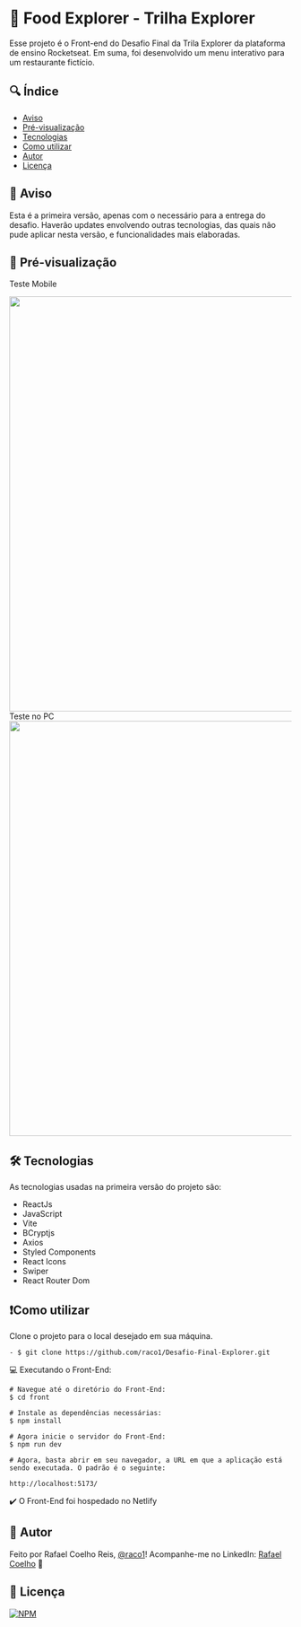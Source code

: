 
# 🚀 Food Explorer - Trilha Explorer

Esse projeto é o Front-end do Desafio Final da Trila Explorer da plataforma de ensino Rocketseat. Em suma, foi desenvolvido um menu interativo para um restaurante fictício.


## 🔍 Índice

-  <a href="#-aviso">Aviso</a>
-  <a href="#-pré-visualização">Pré-visualização</a>
-  <a href="#-tecnologias">Tecnologias</a>
-  <a href="#%EF%B8%8Fcomo-utilizar">Como utilizar</a>
-  <a href="#-autor">Autor</a>
-  <a href="#-licença">Licença</a>


## 📢 Aviso

Esta é a primeira versão, apenas com o necessário para a entrega do desafio. Haverão updates envolvendo outras tecnologias, das quais não pude aplicar nesta versão, e funcionalidades mais elaboradas.

## 🎨 Pré-visualização
Teste Mobile
<div align="center">
    <img src="https://github.com/raco1/Food-Explorer-Front/assets/113068055/8259b388-1876-4c8e-b0d6-1d41a7c1f587" width="740px" />
</div>
Teste no PC
<div align="center">
    <img src="https://github.com/raco1/Food-Explorer-Front/assets/113068055/7402fdc2-d914-46fe-b8a6-982aecedb00e" width="740px" />
</div>

## 🛠 Tecnologias

As tecnologias usadas na primeira versão do projeto são:

- ReactJs
- JavaScript
- Vite
- BCryptjs
- Axios
- Styled Components
- React Icons
- Swiper
- React Router Dom

## ❗️Como utilizar

Clone o projeto para o local desejado em sua máquina.

    - $ git clone https://github.com/raco1/Desafio-Final-Explorer.git

💻 Executando o Front-End:

    # Navegue até o diretório do Front-End:
    $ cd front

    # Instale as dependências necessárias:
    $ npm install

    # Agora inicie o servidor do Front-End:
    $ npm run dev

    # Agora, basta abrir em seu navegador, a URL em que a aplicação está sendo executada. O padrão é o seguinte:

    http://localhost:5173/

✔️ O Front-End foi hospedado no Netlify
## 🙂 Autor

Feito por Rafael Coelho Reis, [@raco1](https://www.github.com/raco1)! Acompanhe-me no LinkedIn: [Rafael Coelho](https://www.linkedin.com/in/rafael-coelho-reis-873181204/) 👋


## 📖 Licença

[![NPM](https://img.shields.io/github/license/raco1/rocket-movies-api)](https://github.com/raco1/Desafio-Final-Explorer/blob/main/LICENSE.md)

